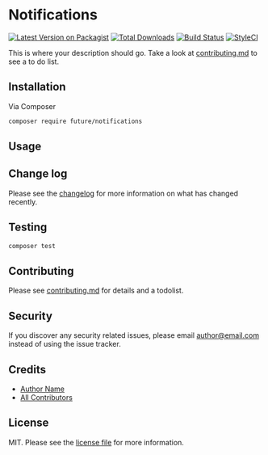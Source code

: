 # Notifications

[![Latest Version on Packagist][ico-version]][link-packagist]
[![Total Downloads][ico-downloads]][link-downloads]
[![Build Status][ico-travis]][link-travis]
[![StyleCI][ico-styleci]][link-styleci]

This is where your description should go. Take a look at [contributing.md](contributing.md) to see a to do list.

## Installation

Via Composer

```bash
composer require future/notifications
```

## Usage

## Change log

Please see the [changelog](changelog.md) for more information on what has changed recently.

## Testing

```bash
composer test
```

## Contributing

Please see [contributing.md](contributing.md) for details and a todolist.

## Security

If you discover any security related issues, please email author@email.com instead of using the issue tracker.

## Credits

- [Author Name][link-author]
- [All Contributors][link-contributors]

## License

MIT. Please see the [license file](license.md) for more information.

[ico-version]: https://img.shields.io/packagist/v/future/notifications.svg?style=flat-square
[ico-downloads]: https://img.shields.io/packagist/dt/future/notifications.svg?style=flat-square
[ico-travis]: https://img.shields.io/travis/future/notifications/master.svg?style=flat-square
[ico-styleci]: https://styleci.io/repos/12345678/shield

[link-packagist]: https://packagist.org/packages/future/notifications
[link-downloads]: https://packagist.org/packages/future/notifications
[link-travis]: https://travis-ci.org/future/notifications
[link-styleci]: https://styleci.io/repos/12345678
[link-author]: https://github.com/future
[link-contributors]: ../../contributors
